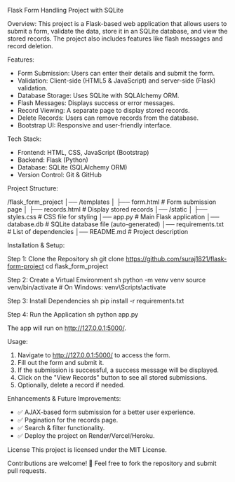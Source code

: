 Flask Form Handling Project with SQLite

Overview:
This project is a Flask-based web application that allows users to submit a form, validate the data, store it in an SQLite database, and view the stored records. The project also includes features like flash messages and record deletion.

Features:
- Form Submission: Users can enter their details and submit the form.
- Validation: Client-side (HTML5 & JavaScript) and server-side (Flask) validation.
- Database Storage: Uses SQLite with SQLAlchemy ORM.
- Flash Messages: Displays success or error messages.
- Record Viewing: A separate page to display stored records.
- Delete Records: Users can remove records from the database.
- Bootstrap UI: Responsive and user-friendly interface.

Tech Stack:
- Frontend: HTML, CSS, JavaScript (Bootstrap)
- Backend: Flask (Python)
- Database: SQLite (SQLAlchemy ORM)
- Version Control: Git & GitHub

Project Structure:

/flask_form_project
│── /templates
│   ├── form.html          # Form submission page
│   ├── records.html       # Display stored records
│── /static
│   ├── styles.css         # CSS file for styling
│── app.py                 # Main Flask application
│── database.db            # SQLite database file (auto-generated)
│── requirements.txt       # List of dependencies
│── README.md              # Project description


Installation & Setup:

Step 1: Clone the Repository
    sh
git clone https://github.com/suraj1821/flask-form-project
cd flask_form_project


Step 2: Create a Virtual Environment
    sh
python -m venv venv
source venv/bin/activate  # On Windows: venv\Scripts\activate


 Step 3: Install Dependencies
    sh
pip install -r requirements.txt


 Step 4: Run the Application
    sh
python app.py

The app will run on http://127.0.0.1:5000/.

Usage:
1. Navigate to http://127.0.0.1:5000/ to access the form.
2. Fill out the form and submit it.
3. If the submission is successful, a success message will be displayed.
4. Click on the "View Records" button to see all stored submissions.
5. Optionally, delete a record if needed.

Enhancements & Future Improvements:
- ✅ AJAX-based form submission for a better user experience.
- ✅ Pagination for the records page.
- ✅ Search & filter functionality.
- ✅ Deploy the project on Render/Vercel/Heroku.

License
This project is licensed under the MIT License.


Contributions are welcome! 🚀 Feel free to fork the repository and submit pull requests.







